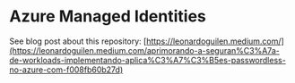 # Azure Managed Identities

See blog post about this repository: [https://leonardoguilen.medium.com/](https://leonardoguilen.medium.com/aprimorando-a-seguran%C3%A7a-de-workloads-implementando-aplica%C3%A7%C3%B5es-passwordless-no-azure-com-f008fb60b27d)